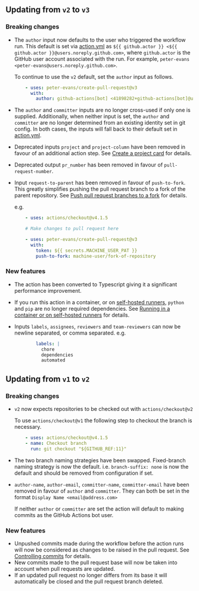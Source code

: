 ## Updating from `v2` to `v3`

### Breaking changes

- The `author` input now defaults to the user who triggered the workflow run. This default is set via [action.yml](../action.yml) as `${{ github.actor }} <${{ github.actor }}@users.noreply.github.com>`, where `github.actor` is the GitHub user account associated with the run. For example, `peter-evans <peter-evans@users.noreply.github.com>`.

  To continue to use the `v2` default, set the `author` input as follows.
  ```yaml
      - uses: peter-evans/create-pull-request@v3
        with:
          author: github-actions[bot] <41898282+github-actions[bot]@users.noreply.github.com>
  ```

- The `author` and `committer` inputs are no longer cross-used if only one is supplied. Additionally, when neither input is set, the `author` and `committer` are no longer determined from an existing identity set in git config. In both cases, the inputs will fall back to their default set in [action.yml](../action.yml).

- Deprecated inputs `project` and `project-column` have been removed in favour of an additional action step. See [Create a project card](https://github.com/peter-evans/create-pull-request#create-a-project-card) for details.

- Deprecated output `pr_number` has been removed in favour of `pull-request-number`.

- Input `request-to-parent` has been removed in favour of `push-to-fork`. This greatly simplifies pushing the pull request branch to a fork of the parent repository. See [Push pull request branches to a fork](concepts-guidelines.md#push-pull-request-branches-to-a-fork) for details.

  e.g.
  ```yaml
      - uses: actions/checkout@v4.1.5

      # Make changes to pull request here

      - uses: peter-evans/create-pull-request@v3
        with:
          token: ${{ secrets.MACHINE_USER_PAT }}
          push-to-fork: machine-user/fork-of-repository
  ```

### New features

- The action has been converted to Typescript giving it a significant performance improvement.

- If you run this action in a container, or on [self-hosted runners](https://docs.github.com/en/actions/hosting-your-own-runners), `python` and `pip` are no longer required dependencies. See [Running in a container or on self-hosted runners](concepts-guidelines.md#running-in-a-container-or-on-self-hosted-runners) for details.

- Inputs `labels`, `assignees`, `reviewers` and `team-reviewers` can now be newline separated, or comma separated.
  e.g.
  ```yml
          labels: |
            chore
            dependencies
            automated
  ```

## Updating from `v1` to `v2`

### Breaking changes

- `v2` now expects repositories to be checked out with `actions/checkout@v2`

  To use `actions/checkout@v1` the following step to checkout the branch is necessary.
  ```yml
      - uses: actions/checkout@v4.1.5
      - name: Checkout branch
        run: git checkout "${GITHUB_REF:11}"
  ```

- The two branch naming strategies have been swapped. Fixed-branch naming strategy is now the default. i.e. `branch-suffix: none` is now the default and should be removed from configuration if set.

- `author-name`, `author-email`, `committer-name`, `committer-email` have been removed in favour of `author` and `committer`.
  They can both be set in the format `Display Name <email@address.com>`

  If neither `author` or `committer` are set the action will default to making commits as the GitHub Actions bot user.

### New features

- Unpushed commits made during the workflow before the action runs will now be considered as changes to be raised in the pull request. See [Controlling commits](https://github.com/peter-evans/create-pull-request#controlling-commits) for details.
- New commits made to the pull request base will now be taken into account when pull requests are updated.
- If an updated pull request no longer differs from its base it will automatically be closed and the pull request branch deleted.
